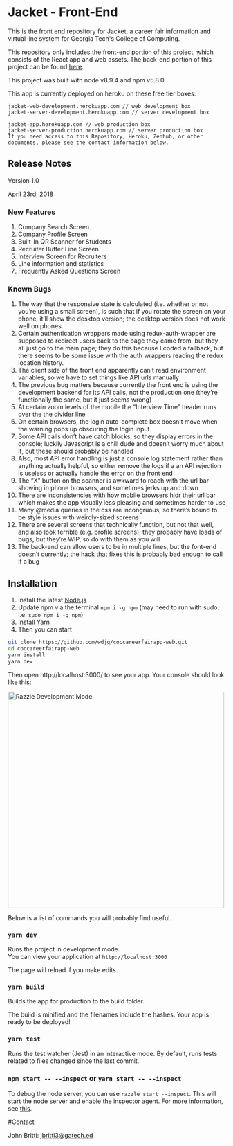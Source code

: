 # Jacket - Front-End

This is the front end repository for Jacket, a career fair information and virtual line system for Georgia Tech's College of Computing. 

This repository only includes the front-end portion of this project, which consists of the React app and web assets. The back-end portion of this project can be found [here](https://github.com/wdjg/coccareerfairapp-server).

This project was built with node v8.9.4 and npm v5.8.0.

This app is currently deployed on heroku on these free tier boxes:

```
jacket-web-development.herokuapp.com // web development box
jacket-server-development.herokuapp.com // server development box

jacket-app.herokuapp.com // web production box
jacket-server-production.herokuapp.com // server production box
If you need access to this Repository, Heroku, Zenhub, or other documents, please see the contact information below.
```

## Release Notes

Version 1.0

April 23rd, 2018

### New Features

1. Company Search Screen
2. Company Profile Screen
3. Built-In QR Scanner for Students
4. Recruiter Buffer Line Screen
5. Interview Screen for Recruiters
6. Line information and statistics
7. Frequently Asked Questions Screen


### Known Bugs

1. The way that the responsive state is calculated (i.e. whether or not you’re using a small screen), is such that if you rotate the screen on your phone, it’ll show the desktop version; the desktop version does not work well on phones
2. Certain authentication wrappers made using redux-auth-wrapper are supposed to redirect users back to the page they came from, but they all just go to the main page; they do this because I coded a fallback, but there seems to be some issue with the auth wrappers reading the redux location history.
3. The client side of the front end apparently can’t read environment variables, so we have to set things like API urls manually
4. The previous bug matters because currently the front end is using the development backend for its API calls, not the production one (they’re functionally the same, but it just seems wrong)
5. At certain zoom levels of the mobile the “Interview Time” header runs over the the divider line
6. On certain browsers, the login auto-complete box doesn’t move when the warning pops up obscuring the login input
7. Some API calls don’t have catch blocks, so they display errors in the console; luckily Javascript is a chill dude and doesn’t worry much about it, but these should probably be handled
8. Also, most API error handling is just a console log statement rather than anything actually helpful, so either remove the logs if a an API rejection is useless or actually handle the error on the front end
9. The “X” button on the scanner is awkward to reach with the url bar showing in phone browsers, and sometimes jerks up and down
10. There are inconsistencies with how mobile browsers hidr their url bar which makes the app visually less pleasing and sometimes harder to use
11. Many @media queries in the css are incongruous, so there’s bound to be style issues with weirdly-sized screens 
12. There are several screens that technically function, but not that well, and also look terrible (e.g. profile screens); they probably have loads of bugs, but they’re WIP, so do with them as you will
13. The back-end can allow users to be in multiple lines, but the font-end doesn’t currently; the hack that fixes this is probably bad enough to call it a bug

## Installation

1. Install the latest [Node.js](https://nodejs.org/en/)
2. Update npm via the terminal `npm i -g npm` (may need to run with sudo, i.e. `sudo npm i -g npm`)
3. Install [Yarn](https://yarnpkg.com/en/)
4. Then you can start

```bash
git clone https://github.com/wdjg/coccareerfairapp-web.git 
cd coccareerfairapp-web
yarn install
yarn dev
```

Then open http://localhost:3000/ to see your app. Your console should look like this:

<img src="https://cloud.githubusercontent.com/assets/4060187/26324663/b31788c4-3f01-11e7-8e6f-ffa48533af54.png" width="500px" alt="Razzle Development Mode"/>

Below is a list of commands you will probably find useful.

### `yarn dev` 

Runs the project in development mode.   
You can view your application at `http://localhost:3000`

The page will reload if you make edits.

### `yarn build`
Builds the app for production to the build folder.      

The build is minified and the filenames include the hashes.
Your app is ready to be deployed!

### `yarn test`

Runs the test watcher (Jest) in an interactive mode.
By default, runs tests related to files changed since the last commit.

### `npm start -- --inspect` or `yarn start -- --inspect`

To debug the node server, you can use `razzle start --inspect`. This will start the node server and enable the inspector agent. For more information, see [this](https://nodejs.org/en/docs/inspector/).

#Contact

John Britti: <jbritti3@gatech.ed>